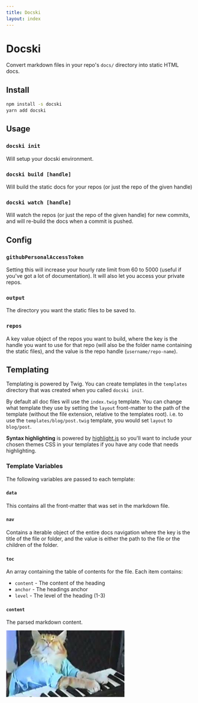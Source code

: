 ```yaml
---
title: Docski
layout: index
---
```

# Docski

Convert markdown files in your repo's `docs/` directory into static HTML docs.

## Install

```bash
npm install -s docski
yarn add docski
```

## Usage

### `docski init`
Will setup your docski environment.

### `docski build [handle]`
Will build the static docs for your repos (or just the repo of the given handle)

### `docski watch [handle]`
Will watch the repos (or just the repo of the given handle) for new commits, 
and will re-build the docs when a commit is pushed.

## Config

### `githubPersonalAccessToken`
Setting this will increase your hourly rate limit from 60 to 5000 (useful if 
you've got a lot of documentation). It will also let you access your private 
repos.

### `output`
The directory you want the static files to be saved to.

### `repos`
A key value object of the repos you want to build, where the key is the handle 
you want to use for that repo (will also be the folder name containing the 
static files), and the value is the repo handle (`username/repo-name`).

## Templating

Templating is powered by Twig. You can create templates in the `templates` 
directory that was created when you called `docski init`. 

By default all doc files will use the `index.twig` template. You can change what 
template they use by setting the `layout` front-matter to the path of the 
template (without the file extension, relative to the templates root). i.e. to
use the `templates/blog/post.twig` template, you would set `layout` to 
`blog/post`.

**Syntax highlighting** is powered by [highlight.js](https://highlightjs.org/) 
so you'll want to include your chosen themes CSS in your templates if you have
any code that needs highlighting.

### Template Variables

The following variables are passed to each template:

#### `data`
This contains all the front-matter that was set in the markdown file.

#### `nav`
Contains a iterable object of the entire docs navigation where the key is the 
title of the file or folder, and the value is either the path to the file or the 
children of the folder.

#### `toc`
An array containing the table of contents for the file. Each item contains:
- `content` - The content of the heading
- `anchor` - The headings anchor
- `level` - The level of the heading (1-3)

#### `content`
The parsed markdown content. 

![test](./test.jpg)
